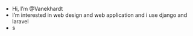 -  Hi, I’m @Vanekhardt
-  I’m interested in web design and web application and i use django and laravel 
- s

<!---
Vanekhardt/Vanekhardt is a ✨ special ✨ repository because its `README.md` (this file) appears on your GitHub profile.
You can click the Preview link to take a look at your changes.
--->
